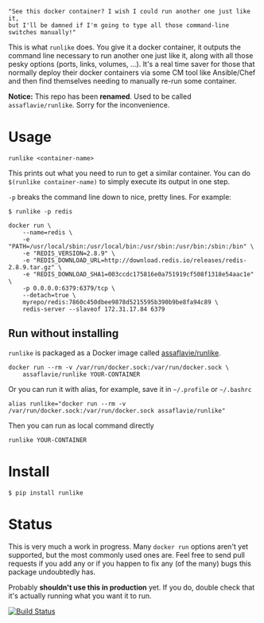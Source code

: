     "See this docker container? I wish I could run another one just like it,
    but I'll be damned if I'm going to type all those command-line switches manually!"

This is what `runlike` does. You give it a docker container, it outputs the command line necessary to run another one just like it, along with all those pesky options (ports, links, volumes, ...). It's a real time saver for those that normally deploy their docker containers via some CM tool like Ansible/Chef and then find themselves needing to manually re-run some container.

**Notice:** This repo has been **renamed**. Used to be called `assaflavie/runlike`. Sorry for the inconvenience.

# Usage

    runlike <container-name>

This prints out what you need to run to get a similar container. You can do `$(runlike container-name)` to simply execute its output in one step.

`-p` breaks the command line down to nice, pretty lines. For example:

    $ runlike -p redis

    docker run \
        --name=redis \
        -e "PATH=/usr/local/sbin:/usr/local/bin:/usr/sbin:/usr/bin:/sbin:/bin" \
        -e "REDIS_VERSION=2.8.9" \
        -e "REDIS_DOWNLOAD_URL=http://download.redis.io/releases/redis-2.8.9.tar.gz" \
        -e "REDIS_DOWNLOAD_SHA1=003ccdc175816e0a751919cf508f1318e54aac1e" \
        -p 0.0.0.0:6379:6379/tcp \
        --detach=true \
        myrepo/redis:7860c450dbee9878d5215595b390b9be8fa94c89 \
        redis-server --slaveof 172.31.17.84 6379

## Run without installing

`runlike` is packaged as a Docker image called [assaflavie/runlike](https://hub.docker.com/r/assaflavie/runlike/). 

```
docker run --rm -v /var/run/docker.sock:/var/run/docker.sock \
    assaflavie/runlike YOUR-CONTAINER
```

Or you can run it with alias, for example, save it in `~/.profile` or `~/.bashrc`

```
alias runlike="docker run --rm -v /var/run/docker.sock:/var/run/docker.sock assaflavie/runlike"
```

Then you can run as local command directly

```
runlike YOUR-CONTAINER
```

# Install

    $ pip install runlike

# Status

This is very much a work in progress. Many `docker run` options aren't yet supported, but the most commonly used ones are. Feel free to send pull requests if you add any or if you happen to fix any (of the many) bugs this package undoubtedly has.

Probably **shouldn't use this in production** yet. If you do, double check that it's actually running what you want it to run.

[![Build Status](https://travis-ci.org/lavie/runlike.svg?branch=master)](https://travis-ci.org/lavie/runlike)
